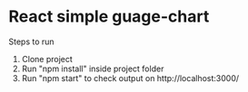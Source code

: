 # React simple guage-chart

Steps to run
1. Clone project
2. Run "npm install" inside project folder
3. Run "npm start" to check output on http://localhost:3000/
